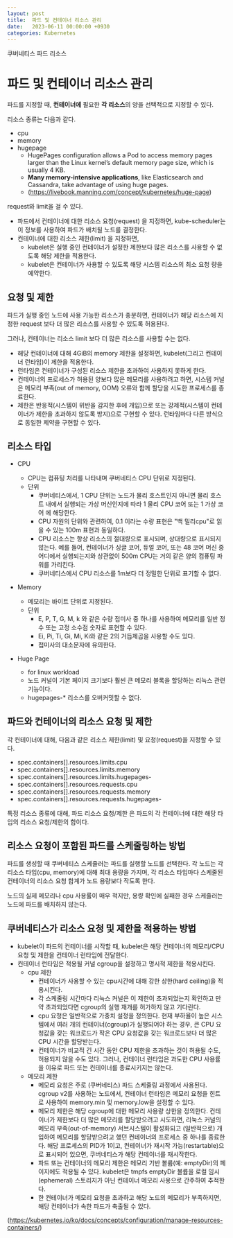 ```yaml
---
layout: post
title:  파드 및 컨테이너 리소스 관리
date:   2023-06-11 00:00:00 +0930
categories: Kubernetes
---
```

쿠버네티스 파드 리소스


# 파드 및 컨테이너 리소스 관리
파드를 지정할 때, **컨테이너에** 필요한 **각 리소스**의 양을 선택적으로 지정할 수 있다.

리소스 종류는 다음과 같다.
- cpu
- memory
- hugepage
    - HugePages configuration allows a Pod to access memory pages larger than the Linux kernel’s default memory page size, which is usually 4 KB.
    - **Many memory-intensive applications**, like Elasticsearch and Cassandra, take advantage of using huge pages. 
    - (https://livebook.manning.com/concept/kubernetes/huge-page)

request와 limit을 걸 수 있다.
- 파드에서 컨테이너에 대한 리소스 요청(request) 을 지정하면, kube-scheduler는 이 정보를 사용하여 파드가 배치될 노드를 결정한다.
- 컨테이너에 대한 리소스 제한(limit) 을 지정하면, 
    - kubelet은 실행 중인 컨테이너가 설정한 제한보다 많은 리소스를 사용할 수 없도록 해당 제한을 적용한다.
    - kubelet은 컨테이너가 사용할 수 있도록 해당 시스템 리소스의 최소 요청 량을 예약한다.


## 요청 및 제한
파드가 실행 중인 노드에 사용 가능한 리소스가 충분하면, 컨테이너가 해당 리소스에 지정한 request 보다 더 많은 리소스를 사용할 수 있도록 허용된다.

그러나, 컨테이너는 리소스 limit 보다 더 많은 리소스를 사용할 수는 없다.
- 해당 컨테이너에 대해 4GiB의 memory 제한을 설정하면, kubelet(그리고 컨테이너 런타임)이 제한을 적용한다. 
- 런타임은 컨테이너가 구성된 리소스 제한을 초과하여 사용하지 못하게 한다. 
- 컨테이너의 프로세스가 허용된 양보다 많은 메모리를 사용하려고 하면, 시스템 커널은 메모리 부족(out of memory, OOM) 오류와 함께 할당을 시도한 프로세스를 종료한다.
- 제한은 반응적(시스템이 위반을 감지한 후에 개입)으로 또는 강제적(시스템이 컨테이너가 제한을 초과하지 않도록 방지)으로 구현할 수 있다. 런타임마다 다른 방식으로 동일한 제약을 구현할 수 있다.

## 리소스 타입
- CPU
    - CPU는 컴퓨팅 처리를 나타내며 쿠버네티스 CPU 단위로 지정된다. 
    - 단위
        - 쿠버네티스에서, 1 CPU 단위는 노드가 물리 호스트인지 아니면 물리 호스트 내에서 실행되는 가상 머신인지에 따라 1 물리 CPU 코어 또는 1 가상 코어 에 해당한다.
        - CPU 자원의 단위와 관련하여, 0.1 이라는 수량 표현은 "백 밀리cpu"로 읽을 수 있는 100m 표현과 동일하다.
        - CPU 리소스는 항상 리소스의 절대량으로 표시되며, 상대량으로 표시되지 않는다. 예를 들어, 컨테이너가 싱글 코어, 듀얼 코어, 또는 48 코어 머신 중 어디에서 실행되는지와 상관없이 500m CPU는 거의 같은 양의 컴퓨팅 파워를 가리킨다.
        - 쿠버네티스에서 CPU 리소스를 1m보다 더 정밀한 단위로 표기할 수 없다. 

- Memory
    - 메모리는 바이트 단위로 지정된다.
    - 단위
        - E, P, T, G, M, k 와 같은 수량 접미사 중 하나를 사용하여 메모리를 일반 정수 또는 고정 소수점 숫자로 표현할 수 있다. 
        - Ei, Pi, Ti, Gi, Mi, Ki와 같은 2의 거듭제곱을 사용할 수도 있다. 
        - 접미사의 대소문자에 유의한다. 
- Huge Page
    - for linux workload
    - 노드 커널이 기본 페이지 크기보다 훨씬 큰 메모리 블록을 할당하는 리눅스 관련 기능이다.
    - hugepages-* 리소스를 오버커밋할 수 없다. 

## 파드와 컨테이너의 리소스 요청 및 제한 
각 컨테이너에 대해, 다음과 같은 리소스 제한(limit) 및 요청(request)을 지정할 수 있다.
- spec.containers[].resources.limits.cpu
- spec.containers[].resources.limits.memory
- spec.containers[].resources.limits.hugepages-<size>
- spec.containers[].resources.requests.cpu
- spec.containers[].resources.requests.memory
- spec.containers[].resources.requests.hugepages-<size>

특정 리소스 종류에 대해, 파드 리소스 요청/제한 은 파드의 각 컨테이너에 대한 해당 타입의 리소스 요청/제한의 합이다.


## 리소스 요청이 포함된 파드를 스케줄링하는 방법 
파드를 생성할 때 쿠버네티스 스케줄러는 파드를 실행할 노드를 선택한다. 각 노드는 각 리소스 타입(cpu, memory)에 대해 최대 용량을 가지며, 각 리소스 타입마다 스케줄된 컨테이너의 리소스 요청 합계가 노드 용량보다 작도록 한다.

노드의 실제 메모리나 cpu 사용률이 매우 적지만, 용량 확인에 실패한 경우 스케줄러는 노드에 파드를 배치하지 않는다.

## 쿠버네티스가 리소스 요청 및 제한을 적용하는 방법 
- kubelet이 파드의 컨테이너를 시작할 때, kubelet은 해당 컨테이너의 메모리/CPU 요청 및 제한을 컨테이너 런타임에 전달한다.
- 컨테이너 런타임은 적용될 커널 cgroup을 설정하고 명시적 제한을 적용시킨다.
    - cpu 제한
        - 컨테이너가 사용할 수 있는 cpu시간에 대해 강한 상한(hard ceiling)을 적용시킨다.
        - 각 스케줄링 시간마다 리눅스 커널은 이 제한이 초과되었는지 확인하고 만약 초과되었다면 cgroup의 실행 재개를 허가하지 않고 기다린다.
        - cpu 요청은 일반적으로 가중치 설정을 정의한다. 현재 부하율이 높은 시스템에서 여러 개의 컨테이너(cgroup)가 실행되어야 하는 경우, 큰 CPU 요청값을 갖는 워크로드가 작은 CPU 요청값을 갖는 워크로드보다 더 많은 CPU 시간을 할당받는다.
        - 컨테이너가 비교적 긴 시간 동안 CPU 제한을 초과하는 것이 허용될 수도, 허용되지 않을 수도 있다. 그러나, 컨테이너 런타임은 과도한 CPU 사용률을 이유로 파드 또는 컨테이너를 종료시키지는 않는다.
    - 메모리 제한
        - 메모리 요청은 주로 (쿠버네티스) 파드 스케줄링 과정에서 사용된다. cgroup v2를 사용하는 노드에서, 컨테이너 런타임은 메모리 요청을 힌트로 사용하여 memory.min 및 memory.low을 설정할 수 있다.
        - 메모리 제한은 해당 cgroup에 대한 메모리 사용량 상한을 정의한다. 컨테이너가 제한보다 더 많은 메모리를 할당받으려고 시도하면, 리눅스 커널의 메모리 부족(out-of-memory) 서브시스템이 활성화되고 (일반적으로) 개입하여 메모리를 할당받으려고 했던 컨테이너의 프로세스 중 하나를 종료한다. 해당 프로세스의 PID가 1이고, 컨테이너가 재시작 가능(restartable)으로 표시되어 있으면, 쿠버네티스가 해당 컨테이너를 재시작한다.
        - 파드 또는 컨테이너의 메모리 제한은 메모리 기반 볼륨(예: emptyDir)의 페이지에도 적용될 수 있다. kubelet은 tmpfs emptyDir 볼륨을 로컬 임시(ephemeral) 스토리지가 아닌 컨테이너 메모리 사용으로 간주하여 추적한다.
        - 한 컨테이너가 메모리 요청을 초과하고 해당 노드의 메모리가 부족하지면, 해당 컨테이너가 속한 파드가 축출될 수 있다.



(https://kubernetes.io/ko/docs/concepts/configuration/manage-resources-containers/)